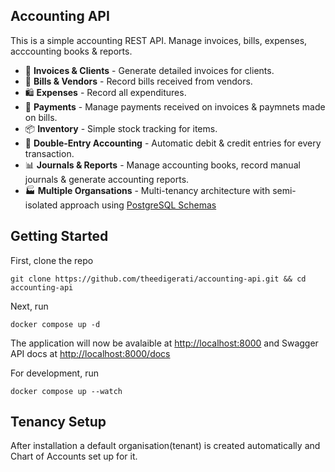 ## Accounting API

This is a simple accounting REST API. Manage invoices, bills, expenses, acccounting books & reports.

- 🧾 **Invoices & Clients** - Generate detailed invoices for clients.
- 🔖 **Bills & Vendors** - Record bills received from vendors.
- 🛍 **Expenses** - Record all expenditures.
- 💸 **Payments** - Manage payments received on invoices & paymnets made on bills.
- 📦 **Inventory** - Simple stock tracking for items.
- 📖 **Double-Entry Accounting** - Automatic debit & credit entries for every transaction.
- 📊 **Journals & Reports** - Manage accounting books, record manual journals & generate accounting reports.
- 🏭 **Multiple Organsations** - Multi-tenancy architecture with semi-isolated approach using [PostgreSQL Schemas](https://www.postgresql.org/docs/current/ddl-schemas.html)

## Getting Started

First, clone the repo

```
git clone https://github.com/theedigerati/accounting-api.git && cd accounting-api
```

Next, run

```
docker compose up -d
```

The application will now be avalaible at <http://localhost:8000> and Swagger API docs at <http://localhost:8000/docs>

For  development, run

```
docker compose up --watch
```

## Tenancy Setup

After installation a default organisation(tenant) is created automatically and Chart of Accounts set up for it.
